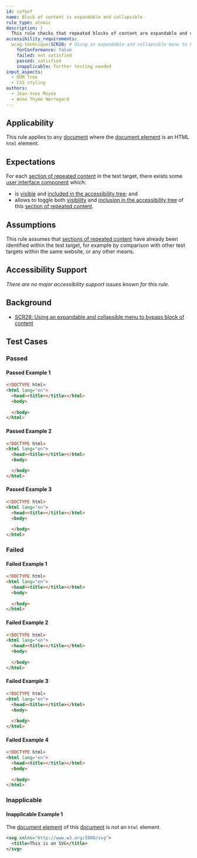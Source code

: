 ```yaml
---
id: cefbef
name: Block of content is expandable and collapsible
rule_type: atomic
description: |
  This rule checks that repeated blocks of content are expandable and collapsible
accessibility_requirements:
  wcag-technique:SCR28: # Using an expandable and collapsible menu to bypass block of content
    forConformance: false
    failed: not satisfied
    passed: satisfied
    inapplicable: further testing needed
input_aspects:
  - DOM Tree
  - CSS styling
authors:
  - Jean-Yves Moyen
  - Anne Thyme Nørregard
---
```


## Applicability

This rule applies to any [document](#https://dom.spec.whatwg.org/#concept-document) where the [document element](#https://dom.spec.whatwg.org/#document-element) is an HTML `html` element.

## Expectations

For each [section of repeated content](#repeated-content) in the test target, there exists some [user interface component](https://www.w3.org/TR/WCAG21/#dfn-user-interface-components) which:
- is [visible](#visible) and [included in the accessibility tree](#included-in-the-accessibility-tree); and 
- allows to toggle both [visibility](#visible) and [inclusion in the accessibility tree](#included-in-the-accessibility-tree) of this [section of repeated content](#repeated-content).

## Assumptions

This rule assumes that [sections of repeated content](#repeated-content) have already been identified within the test target, for example by comparison with other test targets within the same website, or any other means.

## Accessibility Support

_There are no major accessibility support issues known for this rule._

## Background

- [SCR28: Using an expandable and collapsible menu to bypass block of content](https://www.w3.org/WAI/WCAG21/Techniques/client-side-script/SCR28)

## Test Cases

### Passed

#### Passed Example 1

```html
<!DOCTYPE html>
<html lang="en">
  <head><title></title></html>
  <body>
  
  </body>
</html>
```

#### Passed Example 2

```html
<!DOCTYPE html>
<html lang="en">
  <head><title></title></html>
  <body>

  </body>
</html>
```

#### Passed Example 3

```html
<!DOCTYPE html>
<html lang="en">
  <head><title></title></html>
  <body>
  
  </body>
</html>
```

### Failed

#### Failed Example 1

```html
<!DOCTYPE html>
<html lang="en">
  <head><title></title></html>
  <body>
  
  </body>
</html>
```

#### Failed Example 2

```html
<!DOCTYPE html>
<html lang="en">
  <head><title></title></html>
  <body>
  
  </body>
</html>
```

#### Failed Example 3

```html
<!DOCTYPE html>
<html lang="en">
  <head><title></title></html>
  <body>
  
  </body>
</html>
```

#### Failed Example 4

```html
<!DOCTYPE html>
<html lang="en">
  <head><title></title></html>
  <body>
  
  </body>
</html>
```

### Inapplicable

#### Inapplicable Example 1

The [document element](#https://dom.spec.whatwg.org/#document-element) of this [document](#https://dom.spec.whatwg.org/#concept-document) is not an `html` element.

```svg
<svg xmlns="http://www.w3.org/2000/svg">
  <title>This is an SVG</title>
</svg>
```

